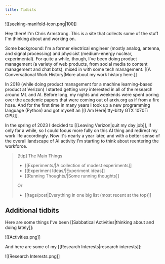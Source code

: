 ```yaml
---
title: Tidbits
---
```

![[seeking-manifold-icon.png|100]]

Hey there! I'm Chris Armstrong. This is a site that collects some of the stuff I'm thinking about and working on.

Some background: I'm a former electrical engineer (mostly analog, antenna, and signal processing) and physicist (medium-energy nuclear, experimental). For quite a while, though, I've been doing product management (a variety of web products, from social media to content management and chat bots), mixed in with some tech management. [[A Conversational Work History|More about my work history here.]]

In 2018 (while doing product management for a machine learning-based product at Verizon) I started getting *very* interested in all of the research around ML and AI. Before long, my nights and weekends were spent poring over the academic papers that were coming out of arxiv.org as if from a fire hose. And for the first time in many years I took up a new programming language (Python) and got myself an [[I Am Here|itty-bitty GTX 1070Ti GPU]].

In the spring of 2023 I decided to [[Leaving Verizon|quit my day job]], if only for a while, so I could focus more fully on this AI thing and redirect my work life accordingly. Now it's nearly a year later, and with a better sense of the overall landscape of AI activity I'm starting to think about reentering the workforce.

>[!tip] The Main Things
>- [[Experiments/|A collection of modest experiments]]
>- [[Experiment Ideas/|Experiment ideas]]
>- [[Running Thoughts/|Some running thoughts]]
>
>Or
>- [[tags/post|Everything in one big list (most recent at the top)]]

## Additional tidbits

Here are some things I've been [[Sabbatical Activities|thinking about and doing lately]]:

![[Activities.png]]

And here are some of my [[Research Interests|research interests]]:

![[Research Interests.png]]

